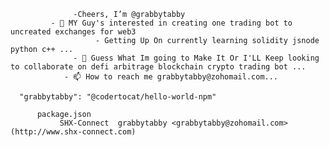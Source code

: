                   -Cheers, I’m @grabbytabby
             - 👀 MY Guy's interested in creating one trading bot to uncreated exchanges for web3
                       - Getting Up On currently learning solidity jsnode python c++ ...
                  - 💞️ Guess What Im going to Make It Or I'LL Keep looking to collaborate on defi arbitrage blockchain crypto trading bot ...
                - 📫 How to reach me grabbytabby@zohomail.com...

<!---
grabbytabby/grabbytabby is a ✨ special music cryptotrading bot ✨ repository valuation is `README.md` (trading bot) appears on SHX-Connect grabbytabby GitHub profile.
You can click the Preview link to take a look at your changes.
--->
      "grabbytabby": "@codertocat/hello-world-npm"

          package.json
               SHX-Connect  grabbytabby <grabbytabby@zohomail.com> (http://www.shx-connect.com)
